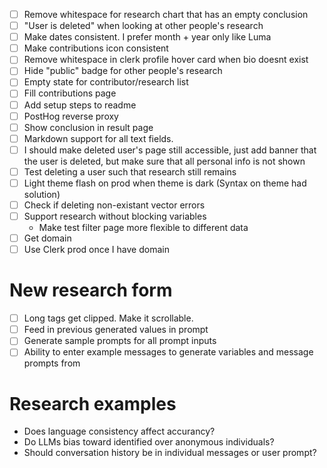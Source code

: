 - [ ] Remove whitespace for research chart that has an empty conclusion
- [ ] "User is deleted" when looking at other people's research
- [ ] Make dates consistent. I prefer month + year only like Luma
- [ ] Make contributions icon consistent
- [ ] Remove whitespace in clerk profile hover card when bio doesnt exist
- [ ] Hide "public" badge for other people's research
- [ ] Empty state for contributor/research list
- [ ] Fill contributions page
- [ ] Add setup steps to readme
- [ ] PostHog reverse proxy
- [ ] Show conclusion in result page
- [ ] Markdown support for all text fields.
- [ ] I should make deleted user's page still accessible, just add banner that the user is deleted, but make sure that all personal info is not shown
- [ ] Test deleting a user such that research still remains
- [ ] Light theme flash on prod when theme is dark (Syntax on theme had solution)
- [ ] Check if deleting non-existant vector errors
- [ ] Support research without blocking variables
    - Make test filter page more flexible to different data
- [ ] Get domain
- [ ] Use Clerk prod once I have domain

# New research form

- [ ] Long tags get clipped. Make it scrollable.
- [ ] Feed in previous generated values in prompt
- [ ] Generate sample prompts for all prompt inputs
- [ ] Ability to enter example messages to generate variables and message prompts from

# Research examples

- Does language consistency affect accurancy?
- Do LLMs bias toward identified over anonymous individuals?
- Should conversation history be in individual messages or user prompt?
